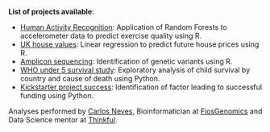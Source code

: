 **List of projects available**:

  * [Human Activity Recognition](Activity_Recognition.pdf): Application of Random Forests to accelerometer data to predict exercise quality using R.
  * [UK house values](Machine%20Learning%20Exercise.pdf): Linear regression to predict future house prices using R.
  * [Amplicon sequencing](Amplicon_sequecing.pdf): Identification of genetic variants using R.
  * [WHO under 5 survival study](AnalyticalReport_WHO.html): Exploratory analysis of child survival by country and cause of death using Python.
  * [Kickstarter project success](NarrativeAnalytics_Kickstarter.html): Identification of factor leading to successful funding using Python.
  
  
Analyses performed by [Carlos Neves](https://www.linkedin.com/in/carlos-neves-7b6a11b5/), Bioinformatician at [FiosGenomics](https://www.fiosgenomics.com/) and Data Science mentor at [Thinkful](https://www.thinkful.com/).

